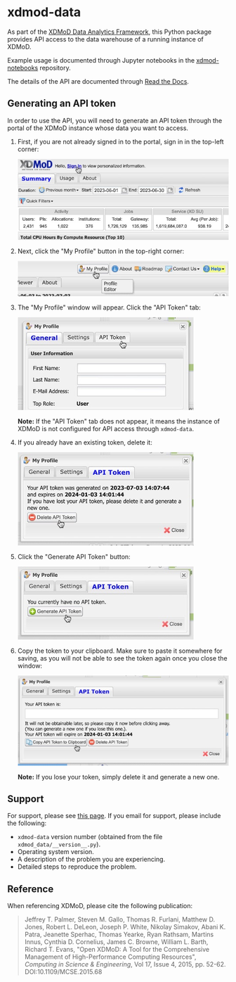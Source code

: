 # xdmod-data
As part of the [XDMoD Data Analytics Framework](), this Python package provides API access to the data warehouse of a running instance of XDMoD.

Example usage is documented through Jupyter notebooks in the [xdmod-notebooks](https://github.com/ubccr/xdmod-notebooks) repository.

The details of the API are documented through [Read the Docs]().

## Generating an API token
In order to use the API, you will need to generate an API token through the portal of the XDMoD instance whose data you want to access.
1. First, if you are not already signed in to the portal, sign in in the top-left corner:

    ![Screenshot of "Sign In" button](docs/screenshots/api-token/sign-in.jpg)

1. Next, click the "My Profile" button in the top-right corner:

    ![Screenshot of "My Profile" button](docs/screenshots/api-token/my-profile.jpg)

1. The "My Profile" window will appear. Click the "API Token" tab:

    ![Screenshot of "API Token" tab](docs/screenshots/api-token/api-token-tab.jpg)

    **Note:** If the "API Token" tab does not appear, it means the instance of XDMoD is not configured for API access through `xdmod-data`.

1. If you already have an existing token, delete it:

    ![Screenshot of "Delete API Token" button](docs/screenshots/api-token/delete.jpg)

1. Click the "Generate API Token" button:

    ![Screenshot of "Generate API Token" button](docs/screenshots/api-token/generate.jpg)

1. Copy the token to your clipboard. Make sure to paste it somewhere for saving, as you will not be able to see the token again once you close the window:

    ![Screenshot of "Copy API Token to Clipboard" button](docs/screenshots/api-token/copy.jpg)

    **Note:** If you lose your token, simply delete it and generate a new one.

## Support
For support, please see [this page](https://open.xdmod.org/support.html). If you email for support, please include the following:
* `xdmod-data` version number (obtained from the file `xdmod_data/__version__.py`).
* Operating system version.
* A description of the problem you are experiencing.
* Detailed steps to reproduce the problem.

## Reference
When referencing XDMoD, please cite the following publication:

> Jeffrey T. Palmer, Steven M. Gallo, Thomas R. Furlani, Matthew D. Jones, Robert L. DeLeon, Joseph P. White, Nikolay Simakov, Abani K. Patra, Jeanette Sperhac, Thomas Yearke, Ryan Rathsam, Martins Innus, Cynthia D. Cornelius, James C. Browne, William L. Barth, Richard T. Evans, "Open XDMoD: A Tool for the Comprehensive Management of High-Performance Computing Resources", *Computing in Science & Engineering*, Vol 17, Issue 4, 2015, pp. 52-62. DOI:10.1109/MCSE.2015.68
